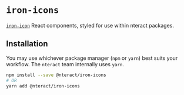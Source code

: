 # `iron-icons`

[`iron-icon`](https://www.webcomponents.org/element/@polymer/iron-icons) React components, styled for use within nteract packages.

## Installation

You may use whichever package manager (`npm` or `yarn`) best suits your workflow. The `nteract` team internally uses `yarn`.

```bash
npm install --save @nteract/iron-icons
# OR
yarn add @nteract/iron-icons
```
